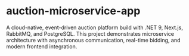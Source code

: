 # auction-microservice-app
A cloud-native, event-driven auction platform build with .NET 9, Next.js, RabbitMQ, and PostgreSQL. This project demonstrates microservice architecture with asynchronous communication, real-time bidding, and modern frontend integration.
